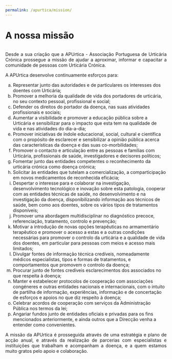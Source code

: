 ```yaml
---
permalink: /apurtica/mission/
---
```

# A nossa missão
<div style="height:0px;"><br></div>

<p style="text-align: justify">Desde a sua criação que a APUrtica - Associação Portuguesa de Urticária Crónica prossegue a missão de ajudar a aproximar, informar e capacitar a comunidade de pessoas com Urticária Crónica.</p> 

<p style="text-align: justify">A APUrtica desenvolve continuamente esforços para:</p>

<ol type="a">
<li style="text-aligh: left">Representar junto das autoridades e de particulares os interesses dos doentes com Urticária;</li>
<li style="text-aligh: left">Promover a melhoria da qualidade de vida dos portadores de urticária, no seu contexto pessoal, profissional e social;</li>
<li style="text-aligh: left">Defender os direitos do portador da doença, nas suas atividades profissionais e sociais;</li>
<li style="text-aligh: left">Aumentar a visibilidade e promover a educação pública sobre a Urticária e sensibilizar para o impacto que esta tem na qualidade de vida e nas atividades do dia-a-dia;</li>
<li style="text-aligh: left">Promover iniciativas de índole educacional, social, cultural e científica com o propósito de esclarecer e sensibilizar a opinião pública acerca das características da doença e das suas co-morbilidades;</li>
<li style="text-aligh: left">Promover o contacto e articulação entre as pessoas e famílias com Urticária, profissionais de saúde, investigadores e decisores políticos;</li>
<li style="text-aligh: left">Fomentar junto das entidades competentes o reconhecimento da urticária crónica como doença crónica;</li>
<li style="text-aligh: left">Solicitar às entidades que tutelam a comercialização, a comparticipação em novos medicamentos de reconhecida eficácia;</li>
<li style="text-aligh: left">Despertar o interesse para e colaborar na investigação, desenvolvimento tecnológico e inovação sobre esta patologia, cooperar com as entidades técnicas de saúde, no desenvolvimento e na investigação da doença, disponibilizando informação aos técnicos de saúde, bem como aos doentes, sobre os vários tipos de tratamentos disponíveis;</li>
<li style="text-aligh: left">Promover uma abordagem multidisciplinar no diagnóstico precoce, referenciação, tratamento, controlo e prevenção;</li>
<li style="text-aligh: left">Motivar a introdução de novas opções terapêuticas no armamentário terapêutico e promover o acesso a estas e a outras condições necessárias para promover o controlo da urticária e a qualidade de vida dos doentes, em particular para pessoas com meios e acesso mais limitados;</li>
<li style="text-aligh: left">Divulgar fontes de informação técnica credíveis, nomeadamente médicos especialistas, tipos e formas de tratamentos, e comportamentos que promovem o controlo da doença;</li>
<li style="text-aligh: left">Procurar junto de fontes credíveis esclarecimentos dos associados no que respeita à doença;</li>
<li style="text-aligh: left">Manter e estabelecer protocolos de cooperação com associações congéneres e outras entidades nacionais e internacionais, com o intuito de partilha de informação, experiências, informação e de concertação de esforços e apoios no que diz respeito à doença;</li>
<li style="text-aligh: left">Celebrar acordos de cooperação com serviços da Administração Pública nos termos da lei;</li>
<li style="text-aligh: left">Angariar fundos junto de entidades oficiais e privadas para os fins mencionados anteriormente, e ainda outros que a Direcção venha a entender como convenientes.</li>
</ol>

<p style="text-align: justify">A missão da APUrtica é prosseguida através de uma estratégia e plano de acção anual, e através da realização de parcerias com especialistas e instituições que trabalham e acompanham a doença, e a quem estamos muito gratos pelo apoio e colaboração.</p> 
